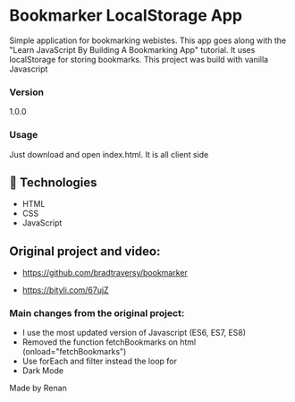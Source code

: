# Bookmarker LocalStorage App

Simple application for bookmarking webistes. This app goes along with the "Learn JavaScript By Building A Bookmarking App" tutorial. It uses localStorage for storing bookmarks. This project was build with vanilla Javascript

### Version
1.0.0

### Usage

Just download and open index.html. It is all client side

## 🚀 Technologies


- HTML
- CSS
- JavaScript

## Original project and video: 

* https://github.com/bradtraversy/bookmarker

* https://bityli.com/67ujZ



### Main changes from the original project:

- I use the most updated version of Javascript (ES6, ES7, ES8)
- Removed the function fetchBookmarks on html (onload="fetchBookmarks")
- Use forEach and filter instead the loop for
- Dark Mode


Made by Renan